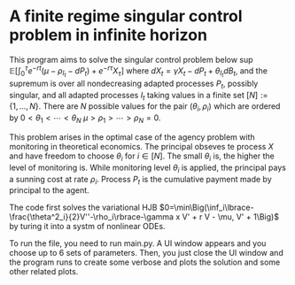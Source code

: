 # A finite regime singular control problem in infinite horizon
 
This program aims to solve the singular control problem below
$\sup\mathbb{E}\Big[\int_0^\tau e^{-rt}\big(\mu-\rho_{I_t}-dP_t\big)+e^{-r\tau}X_\tau\Big]$
where $dX_t=\gamma X_t -dP_t + \theta_{I_t}dB_t$, and the supremum is over all nondecreasing adapted processes $P_t$, possibly singular, and all adapted processes $I_t$ taking values in a finite set $[N]:=\lbrace1,...,N\rbrace$. There are $N$ possible values for the pair $(\theta_i,\rho_i)$ which are ordered by $0<\theta_1<\cdots<\theta_N$
$\mu>\rho_1>\cdots>\rho_N=0$.

This problem arises in the optimal case of the agency problem with monitoring in theoretical economics. The principal obseves te process $X$ and have freedom to choose $\theta_i$ for $i\in [N]$. The small $\theta_i$ is, the higher the level of monitoring is. While monitoring level $\theta_i$ is applied, the principal pays a sunning cost at rate $\rho_i$.  Process $P_t$ is the cumulative payment made by principal to the agent. 

The code first solves the variational HJB
$0=\min\Big(\inf_i\lbrace-\frac{\theta^2_i}{2}V''-\rho_i\rbrace-\gamma x V' + r V - \mu, V' + 1\Big)$ by turing it into a systm of nonlinear ODEs.




To run the file, you need to run main.py. A UI window appears and you choose up to 6 sets of parameters. Then, you just close the UI window and the program runs to create some verbose and plots the solution and some other related plots.
